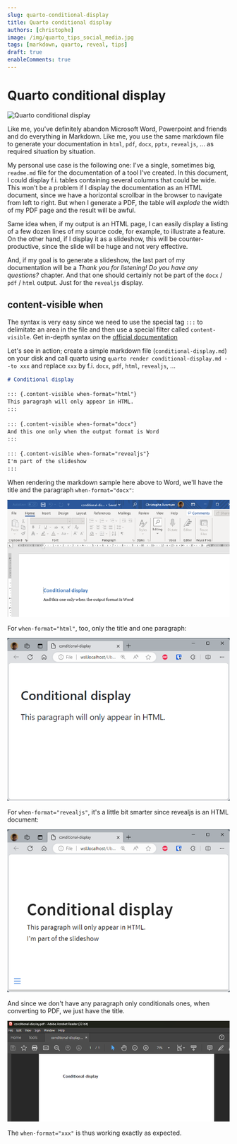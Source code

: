 ```yaml
---
slug: quarto-conditional-display
title: Quarto conditional display
authors: [christophe]
image: /img/quarto_tips_social_media.jpg
tags: [markdown, quarto, reveal, tips]
draft: true
enableComments: true
---
```

# Quarto conditional display

![Quarto conditional display](/img/quarto_tips_banner.jpg)

Like me, you've definitely abandon Microsoft Word, Powerpoint and friends and do everything in Markdown. Like me, you use the same markdown file to generate your documentation in `html`, `pdf`, `docx`, `pptx`, `revealjs`, ... as required situation by situation.

My personal use case is the following one: I've a single, sometimes big, `readme.md` file for the documentation of a tool I've created. In this document, I could display f.i. tables containing several columns that could be wide. This won't be a problem if I display the documentation as an HTML document, since we have a horizontal scrollbar in the browser to navigate from left to right. But when I generate a PDF, the table will *explode* the width of my PDF page and the result will be awful.

Same idea when, if my output is an HTML page, I can easily display a listing of a few dozen lines of my source code, for example, to illustrate a feature. On the other hand, if I display it as a slideshow, this will be counter-productive, since the slide will be huge and not very effective.

And, if my goal is to generate a slideshow, the last part of my documentation will be a *Thank you for listening! Do you have any questions?* chapter. And that one should certainly not be part of the `docx` / `pdf` / `html` output. Just for the `revealjs` display.

<!-- truncate -->

## content-visible when

The syntax is very easy since we need to use the special tag `:::` to delimitate an area in the file and then use a special filter called `content-visible`. Get in-depth syntax on the [official documentation](https://quarto.org/docs/authoring/conditional.html)

Let's see in action; create a simple markdown file (`conditional-display.md`) on your disk and call quarto using `quarto render conditional-display.md --to xxx` and replace `xxx` by f.i. `docx`, `pdf`, `html`, `revealjs`, ...

```markdown
# Conditional display

::: {.content-visible when-format="html"}
This paragraph will only appear in HTML.
:::

::: {.content-visible when-format="docx"}
And this one only when the output format is Word
:::

::: {.content-visible when-format="revealjs"}
I'm part of the slideshow
:::
```

When rendering the markdown sample here above to Word, we'll have the title and the paragraph `when-format="docx"`:

![Quarto conditional display - docx](./images/docx.png)

For `when-format="html"`, too, only the title and one paragraph:

![Quarto conditional display - html](./images/html.png)

For `when-format="revealjs"`, it's a little bit smarter since revealjs is an HTML document:

![Quarto conditional display - revealjs](./images/revealjs.png)

And since we don't have any paragraph only conditionals ones, when converting to PDF, we just have the title.

![Quarto conditional display - pdf](./images/pdf.png)

The `when-format="xxx"` is thus working exactly as expected.

